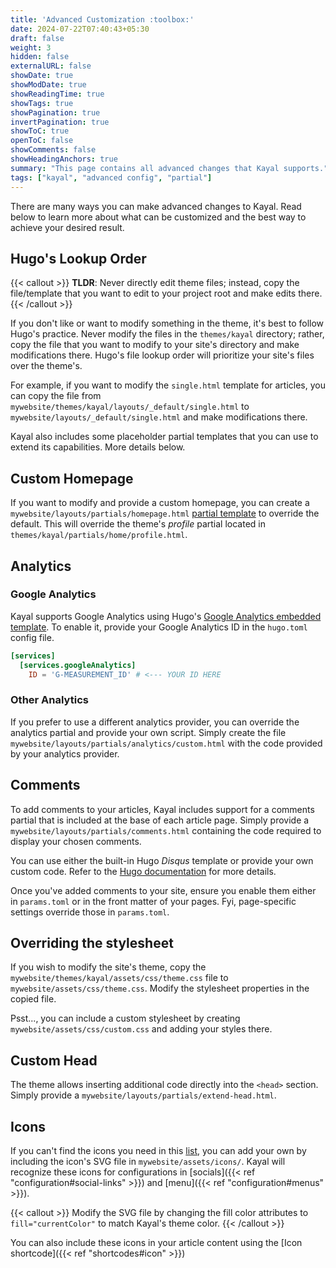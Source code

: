 ```yaml
---
title: 'Advanced Customization :toolbox:'
date: 2024-07-22T07:40:43+05:30
draft: false
weight: 3
hidden: false
externalURL: false
showDate: true
showModDate: true
showReadingTime: true
showTags: true
showPagination: true
invertPagination: true
showToC: true
openToC: false
showComments: false
showHeadingAnchors: true
summary: "This page contains all advanced changes that Kayal supports."
tags: ["kayal", "advanced config", "partial"]
---
```


There are many ways you can make advanced changes to Kayal. Read below to learn more about what can be customized and the best way to achieve your desired result.

## Hugo's Lookup Order

{{< callout >}}
**TLDR**: Never directly edit theme files; instead, copy the file/template that you want to edit to your project root and make edits there.
{{< /callout >}}

If you don't like or want to modify something in the theme, it's best to follow Hugo's practice. Never modify the files in the `themes/kayal` directory; rather, copy the file that you want to modify to your site's directory and make modifications there. Hugo's file lookup order will prioritize your site's files over the theme's.

For example, if you want to modify the `single.html` template for articles, you can copy the file from `mywebsite/themes/kayal/layouts/_default/single.html` to `mywebsite/layouts/_default/single.html` and make modifications there.

Kayal also includes some placeholder partial templates that you can use to extend its capabilities. More details below.

## Custom Homepage

If you want to modify and provide a custom homepage, you can create a `mywebsite/layouts/partials/homepage.html` [partial template](https://gohugo.io/templates/partial/) to override the default. This will override the theme's _profile_ partial located in `themes/kayal/partials/home/profile.html`.

## Analytics

### Google Analytics

Kayal supports Google Analytics using Hugo's [Google Analytics embedded template](https://gohugo.io/templates/embedded/#google-analytics). To enable it, provide your Google Analytics ID in the `hugo.toml` config file.

```toml
[services]
  [services.googleAnalytics]
    ID = 'G-MEASUREMENT_ID' # <--- YOUR ID HERE
```

### Other Analytics

If you prefer to use a different analytics provider, you can override the analytics partial and provide your own script. Simply create the file `mywebsite/layouts/partials/analytics/custom.html` with the code provided by your analytics provider.

## Comments

To add comments to your articles, Kayal includes support for a comments partial that is included at the base of each article page. Simply provide a `mywebsite/layouts/partials/comments.html` containing the code required to display your chosen comments.

You can use either the built-in Hugo _Disqus_ template or provide your own custom code. Refer to the [Hugo documentation](https://gohugo.io/content-management/comments/) for more details.

Once you've added comments to your site, ensure you enable them either in `params.toml` or in the front matter of your pages. Fyi, page-specific settings override those in `params.toml`.

## Overriding the stylesheet

If you wish to modify the site's theme, copy the `mywebsite/themes/kayal/assets/css/theme.css` file to `mywebsite/assets/css/theme.css`. Modify the stylesheet properties in the copied file.

Psst..., you can include a custom stylesheet by creating `mywebsite/assets/css/custom.css` and adding your styles there.

## Custom Head

The theme allows inserting additional code directly into the `<head>` section. Simply provide a `mywebsite/layouts/partials/extend-head.html`.

## Icons

If you can't find the icons you need in this [list](https://github.com/mnjm/kayal/tree/main/assets/icons), you can add your own by including the icon's SVG file in `mywebsite/assets/icons/`. Kayal will recognize these icons for configurations in [socials]({{< ref "configuration#social-links" >}}) and [menu]({{< ref "configuration#menus" >}}).

{{< callout >}}
Modify the SVG file by changing the fill color attributes to `fill="currentColor"` to match Kayal's theme color.
{{< /callout >}}

You can also include these icons in your article content using the [Icon shortcode]({{< ref "shortcodes#icon" >}})
